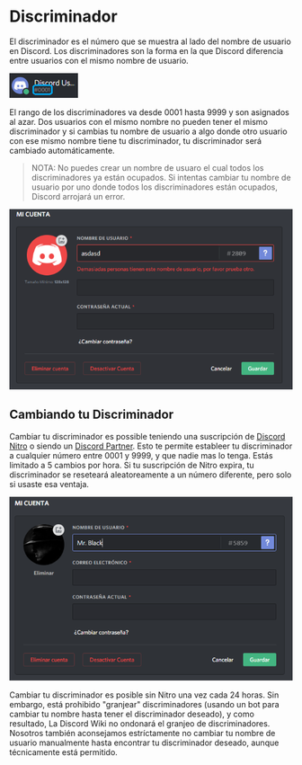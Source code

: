 <!-- TITLE: Discriminador -->
<!-- SUBTITLE: Información acerca del discriminador de Discord -->

# Discriminador
El discriminador es el número que se muestra al lado del nombre de usuario en Discord. Los discriminadores son la forma en la que Discord diferencia entre usuarios con el mismo nombre de usuario.

![Discriminator Example](/uploads/discriminator-example.png "Discriminador Ejemplo")

El rango de los discriminadores va desde 0001 hasta 9999 y son asignados al azar. Dos usuarios con el mismo nombre no pueden tener el mismo discriminador y si cambias tu nombre de usuario a algo donde otro usuario con ese mismo nombre tiene tu discriminador, tu discriminador será cambiado automáticamente.

> NOTA: No puedes crear un nombre de usuaro el cual todos los discriminadores ya están ocupados. Si intentas cambiar tu nombre de usuario por uno donde todos los discriminadores están ocupados, Discord arrojará un error.

![Name](/uploads/es/name.png "Nonmbre de Usuario")

## Cambiando tu Discriminador
Cambiar tu discriminador es possible teniendo una suscripción de [Discord Nitro](/es/nitro) o siendo un [Discord Partner](/partner). Esto te permite estableer tu discriminador a cualquier número entre 0001 y 9999, y que nadie mas lo tenga. Estás limitado a 5 cambios por hora. Si tu suscripción de Nitro expira, tu discriminador se reseteará aleatoreamente a un número diferente, pero solo si usaste esa ventaja.

![Change Discrim](/uploads/es/change-discrim.png "Cambiando tu Discriminador")

Cambiar tu discriminador es posible sin Nitro una vez cada 24 horas. Sin embargo, está prohibido "granjear" discriminadores (usando un bot para cambiar tu nombre hasta tener el discriminador deseado), y como resultado, La Discord Wiki no ondonará el granjeo de discriminadores. Nosotros también aconsejamos estríctamente  no cambiar tu nombre de usuario manualmente hasta encontrar tu discriminador deseado, aunque técnicamente está permitido.